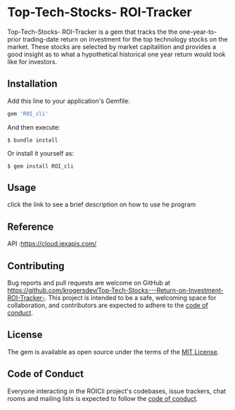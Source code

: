 # Top-Tech-Stocks- ROI-Tracker

Top-Tech-Stocks- ROI-Tracker is a gem that tracks the the one-year-to-prior trading-date return on investment for the top technology stocks on the market. These stocks are selected by market capitalition and provides a good insight as to what a hypothetical historical one year return would look like for investors. 


## Installation

Add this line to your application's Gemfile:

```ruby
gem 'ROI_cli'
```

And then execute:

    $ bundle install

Or install it yourself as:

    $ gem install ROI_cli

## Usage

click the link to see a brief description on how to use he program



## Reference 

 API :https://cloud.iexapis.com/


## Contributing

Bug reports and pull requests are welcome on GitHub at https://github.com/krogersdev/Top-Tech-Stocks---Return-on-Investment-ROI-Tracker-. This project is intended to be a safe, welcoming space for collaboration, and contributors are expected to adhere to the [code of conduct](CODE_OF_CONDUCT.md).

## License

The gem is available as open source under the terms of the [MIT License](https://opensource.org/licenses/MIT).

## Code of Conduct

Everyone interacting in the ROICli project's codebases, issue trackers, chat rooms and mailing lists is expected to follow the [code of conduct](https://github.com/krogersdev/Top-Tech-Stocks---Return-on-Investment-ROI-Tracker-/blob/master/CODE_OF_CONDUCT.md).
